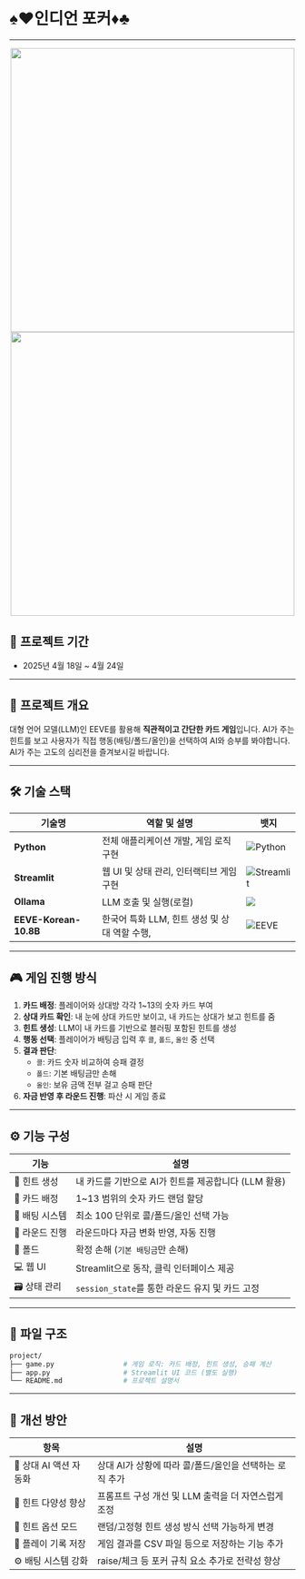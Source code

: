 # ♠️♥️인디언 포커♦️♣️
---

<p align="center">
  <img src="https://github.com/user-attachments/assets/f36e9fa4-b970-4159-b7f6-6aae7c048a0b" width="500"/>
  <img src="https://github.com/user-attachments/assets/b74e0185-f303-45f7-9e15-56c00e40596e" width="500"/>
</p>


## 📆 프로젝트 기간

- 2025년 4월 18일 ~ 4월 24일

---

## 📌 프로젝트 개요

대형 언어 모델(LLM)인 EEVE를 활용해 **직관적이고 간단한 카드 게임**입니다.
AI가 주는 힌트를 보고 사용자가 직접 행동(배팅/폴드/올인)을 선택하여 AI와 승부를 봐야합니다. 
AI가 주는 고도의 심리전을 즐겨보시길 바랍니다.

---

## 🛠 기술 스택

| 기술명 | 역할 및 설명 | 뱃지 |
|--------|----------------|------|
| **Python** | 전체 애플리케이션 개발, 게임 로직 구현 | ![Python](https://img.shields.io/badge/python-3670A0?style=for-the-badge&logo=python&logoColor=ffdd54) |
| **Streamlit** | 웹 UI 및 상태 관리, 인터랙티브 게임 구현 | ![Streamlit](https://img.shields.io/badge/Streamlit-%23FE4B4B.svg?style=for-the-badge&logo=streamlit&logoColor=white) |
| **Ollama** | LLM 호출 및 실행(로컬) | <img src="https://img.shields.io/badge/Ollama-000000?style=for-the-badge&logo=OpenAI&logoColor=white"/> |
| **EEVE-Korean-10.8B** | 한국어 특화 LLM, 힌트 생성 및 상대 역할 수행,  | ![EEVE](https://img.shields.io/badge/EEVE-Korean--10.8B-yellow?style=flat-square) |

---

## 🎮 게임 진행 방식

1. **카드 배정**: 플레이어와 상대방 각각 1~13의 숫자 카드 부여
2. **상대 카드 확인**: 내 눈에 상대 카드만 보이고, 내 카드는 상대가 보고 힌트를 줌
3. **힌트 생성**: LLM이 내 카드를 기반으로 블러핑 포함된 힌트를 생성
4. **행동 선택**: 플레이어가 배팅금 입력 후 `콜`, `폴드`, `올인` 중 선택
5. **결과 판단**:
   - `콜`: 카드 숫자 비교하여 승패 결정
   - `폴드`: 기본 배팅금만 손해
   - `올인`: 보유 금액 전부 걸고 승패 판단
6. **자금 반영 후 라운드 진행**: 파산 시 게임 종료

---

## ⚙️ 기능 구성

| 기능 | 설명 |
|------|------|
| 💬 힌트 생성 | 내 카드를 기반으로 AI가 힌트를 제공합니다 (LLM 활용) |
| 🎴 카드 배정 | 1~13 범위의 숫자 카드 랜덤 할당 |
| 💸 배팅 시스템 | 최소 100 단위로 콜/폴드/올인 선택 가능 |
| 🔁 라운드 진행 | 라운드마다 자금 변화 반영, 자동 진행 |
| 🧠 폴드 | 확정 손해 (`기본 배팅금`만 손해) |
| 💻 웹 UI | Streamlit으로 동작, 클릭 인터페이스 제공 |
| 🗃 상태 관리 | `session_state`를 통한 라운드 유지 및 카드 고정 |

---

## 📁 파일 구조

```bash
project/
├── game.py                 # 게임 로직: 카드 배정, 힌트 생성, 승패 계산
├── app.py                  # Streamlit UI 코드 (별도 실행)
└── README.md               # 프로젝트 설명서
```

---

## 🔧 개선 방안

| 항목 | 설명 |
|------|------|
| 🤖 상대 AI 액션 자동화 | 상대 AI가 상황에 따라 콜/폴드/올인을 선택하는 로직 추가 |
| 🧠 힌트 다양성 향상 | 프롬프트 구성 개선 및 LLM 출력을 더 자연스럽게 조정 |
| 💬 힌트 옵션 모드 | 랜덤/고정형 힌트 생성 방식 선택 가능하게 변경 |
| 💾 플레이 기록 저장 | 게임 결과를 CSV 파일 등으로 저장하는 기능 추가 |
| ⚙️ 배팅 시스템 강화 | raise/체크 등 포커 규칙 요소 추가로 전략성 향상 |
